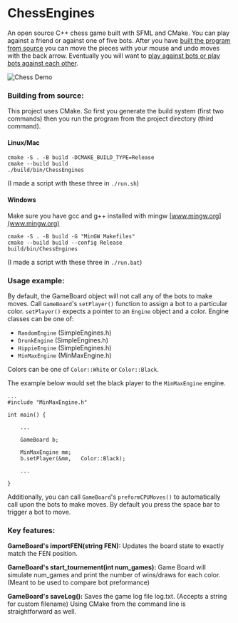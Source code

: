 # ChessEngines

An open source C++ chess game built with SFML and CMake. You can play against a friend or against one of five bots. After you have [built the program from source](#building-from-source) you can move the pieces with your mouse and undo moves with the back arrow. Eventually you will want to [play against bots or play bots against each other](#usage-example).

![Chess Demo](src/chess_game_vid.gif)

### Building from source:

This project uses CMake. So first you generate the build system (first two commands) then you run the program from the project directory (third command).

#### Linux/Mac

```
cmake -S . -B build -DCMAKE_BUILD_TYPE=Release
cmake --build build
./build/bin/ChessEngines
```

(I made a script with these three in `./run.sh`)

#### Windows

Make sure you have gcc and g++ installed with mingw [www.mingw.org](www.mingw.org)

```
cmake -S . -B build -G "MinGW Makefiles"
cmake --build build --config Release
build/bin/ChessEngines
```

(I made a script with these three in `./run.bat`)

### Usage example:

By default, the GameBoard object will not call any of the bots to make moves. Call `GameBoard`'s `setPlayer()` function to assign a bot to a particular color. `setPlayer()` expects a pointer to an `Engine` object and a color. Engine classes can be one of:

- `RandomEngine` (SimpleEngines.h)
- `DrunkEngine` (SimpleEngines.h)
- `HippieEngine` (SimpleEngines.h)
- `MinMaxEngine` (MinMaxEngine.h)

Colors can be one of `Color::White` or `Color::Black`. 

The example below would set the black player to the `MinMaxEngine` engine.

```
...
#include "MinMaxEngine.h"

int main() {

    ...

    GameBoard b;

    MinMaxEngine mm;
    b.setPlayer(&mm,   Color::Black);

    ...

}
```

Additionally, you can call `GameBoard`'s `preformCPUMoves()` to automatically call upon the bots to make moves. By default you press the space bar to trigger a bot to move.


### Key features:

**GameBoard's importFEN(string FEN):** Updates the board state to exactly match the FEN position.

**GameBoard's start_tournement(int num_games):** Game Board will simulate num_games and print the number of wins/draws for each color. (Meant to be used to compare bot preformance)

**GameBoard's saveLog():** Saves the game log file log.txt. (Accepts a string for custom filename)
Using CMake from the command line is straightforward as well.